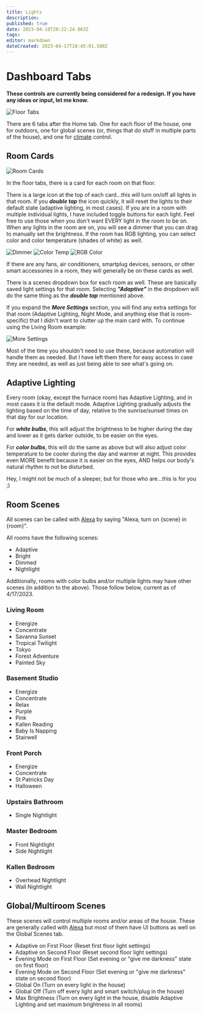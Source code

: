 ```yaml
---
title: Lights
description: 
published: true
date: 2023-04-18T20:22:24.863Z
tags: 
editor: markdown
dateCreated: 2023-04-17T18:45:01.500Z
---
```


# Dashboard Tabs

**These controls are currently being considered for a redesign. If you have any ideas or input, let me know.**

![Floor Tabs](/pics/roomtabs.png)

There are 6 tabs after the Home tab. One for each floor of the house, one for outdoors, one for global scenes (or, things that do stuff in multiple parts of the house), and one for [climate](/Climate) control.

## Room Cards

![Room Cards](/pics/roomcard.png)

In the floor tabs, there is a card for each room on that floor.

There is a large icon at the top of each card...this will turn on/off all lights in that room. If you ***double tap*** the icon quickly, it will reset the lights to their default state (adaptive lighting, in most cases). If you are in a room with multiple individual lights, I have included toggle buttons for each light. Feel free to use those when you don't want EVERY light in the room to be on. When any lights in the room are on, you will see a dimmer that you can drag to manually set the brightness. If the room has RGB lighting, you can select color and color temperature (shades of white) as well.

![Dimmer](/pics/dimmer.png)
![Color Temp](/pics/colortemp.png)
![RGB Color](/pics/rgb.png)

If there are any fans, air conditioners, smartplug devices, sensors, or other smart accessories in a room, they will generally be on these cards as well.

There is a scenes dropdown box for each room as well. These are basically saved light settings for that room. Selecting ***"Adaptive"*** in the dropdown will do the same thing as the ***double tap*** mentioned above.

If you expand the ***More Settings*** section, you will find any extra settings for that room (Adaptive Lighting, Night Mode, and anything else that is room-specific) that I didn't want to clutter up the main card with. To continue using the Living Room example:

![More Settings](/pics/more_settings.png)

Most of the time you shouldn't need to use these, because automation will handle them as needed. But I have left them there for easy access in case they are needed, as well as just being able to see what's going on.

## Adaptive Lighting

Every room (okay, except the furnace room) has Adaptive Lighting, and in most cases it is the default mode. Adaptive Lighting gradually adjusts the lighting based on the time of day, relative to the sunrise/sunset times on that day for our location.

For ***white bulbs***, this will adjust the brightness to be higher during the day and lower as it gets darker outside, to be easier on the eyes.

For ***color bulbs***, this will do the same as above but will also adjust color temperature to be cooler during the day and warmer at night. This provides even MORE benefit because it is easier on the eyes, AND helps our body's natural rhythm to not be disturbed.

Hey, I might not be much of a sleeper, but for those who are...this is for you ;)

## Room Scenes

All scenes can be called with [Alexa](/Alexa#lighting) by saying "Alexa, turn on {scene} in {room}".

All rooms have the following scenes:

- Adaptive
- Bright
- Dimmed
- Nightlight

Additionally, rooms with color bulbs and/or multiple lights may have other scenes (in addition to the above). Those follow below, current as of 4/17/2023.

### Living Room

- Energize
- Concentrate
- Savanna Sunset
- Tropical Twilight
- Tokyo
- Forest Adventure
- Painted Sky

### Basement Studio

- Energize
- Concentrate
- Relax
- Purple
- Pink
- Kallen Reading
- Baby Is Napping
- Stairwell

### Front Porch

- Energize
- Concentrate
- St Patricks Day
- Halloween

### Upstairs Bathroom

- Single Nightlight

### Master Bedroom

- Front Nightlight
- Side Nightlight

### Kallen Bedroom

- Overhead Nightlight
- Wall Nightlight

## Global/Multiroom Scenes

These scenes will control multiple rooms and/or areas of the house. These are generally called with [Alexa](/Alexa#lighting) but most of them have UI buttons as well on the Global Scenes tab.

- Adaptive on First Floor (Reset first floor light settings)
- Adaptive on Second Floor (Reset second floor light settings)
- Evening Mode on First Floor (Set evening or "give me darkness" state on first floor)
- Evening Mode on Second Floor (Set evening or "give me darkness" state on second floor)
- Global On (Turn on every light in the house)
- Global Off (Turn off every light and smart switch/plug in the house)
- Max Brightness (Turn on every light in the house, disable Adaptive Lighting and set maximum brightness in all rooms)
